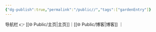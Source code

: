 ```yaml
---
{"dg-publish":true,"permalink":"/public//","tags":["gardenEntry"]}
---
```


导航栏  👉  [[🌐  Public/主页\|主页]]｜[[🌐  Public/博客\|博客]] ｜ 


